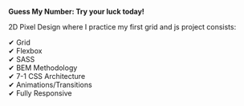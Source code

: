 <b>Guess My Number: Try your luck today!</b>

2D Pixel Design where I practice my first grid and js project
consists:  

✔ Grid<br>
✔ Flexbox<br>
✔ SASS<br>
✔ BEM Methodology<br>
✔ 7-1 CSS Architecture<br>
✔ Animations/Transitions<br> 
✔ Fully Responsive
